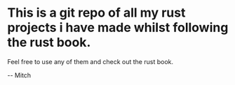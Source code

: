 # This is a git repo of all my rust projects i have made whilst following the rust book.
Feel free to use any of them and check out the rust book.

-- Mitch
